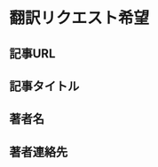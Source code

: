 <!--
	○翻訳リクエストを出す前に読んでほしいこと○
	(1) 出していただいた翻訳リクエストが必ずしも採用されるとは限りません
	(2) 公序良俗に反する翻訳リクエストを出さないでください
  -->

# 翻訳リクエスト希望

## 記事URL
<!--
	下記にURLを記載してください
	-->

## 記事タイトル
<!--
	下記に記事のタイトルを記載してください
	-->

## 著者名
<!--
	記事の著者名がわかる場合は記載してください
	-->

## 著者連絡先
<!--
	記事の著者の連絡先がわかる場合は記載してください
	-->